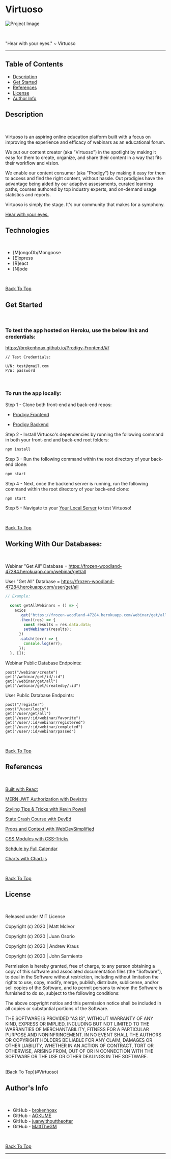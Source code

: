 # Virtuoso

![Project Image](./public/assets/images/Virtuoso_Webinars.png)

<br>

"Hear with your eyes." ~ Virtuoso

---

## Table of Contents

- [Description](#description)
- [Get Started](#get-started)
- [References](#references)
- [License](#License)
- [Author Info](#author-info)

## Description

<br>

Virtuoso is an aspiring online education platform built with a focus on improving the experience and efficacy of webinars as an educational forum.

We put our content creator (aka "Virtuoso") in the spotlight by making it easy for them to create, organize, and share their content in a way that fits their workflow and vision.

We enable our content consumer (aka "Prodigy") by making it easy for them to access and find the right content, without hassle. Out prodigies have the advantage being aided by our adaptive assessments, curated learning paths, courses authored by top industry experts, and on-demand usage statistics and reports.

Virtuoso is simply the stage. It's our community that makes for a symphony.

[Hear with your eyes.](https://brokenhoax.github.io/Prodigy-Frontend/#/register)

## Technologies

<br>

- [M]ongoDb/Mongoose
- [E]xpress
- [R]eact
- [N]ode

<br>

[Back To Top](#Virtuoso)

## Get Started

<br>

### To test the app hosted on Heroku, use the below link and credentials:

https://brokenhoax.github.io/Prodigy-Frontend/#/

```
// Test Credentials:

U/N: test@gmail.com
P/W: password
```

<br>

### To run the app locally:

Step 1 - Clone both front-end and back-end repos:

- [Prodigy Frontend](https://github.com/brokenhoax/Prodigy-Frontend)

- [Prodigy Backend](https://github.com/brokenhoax/Prodigy-Backend)

Step 2 - Install Virtuoso's dependencies by running the following command in both your front-end and back-end root folders:

```javascript
npm install
```

Step 3 - Run the following command within the root directory of your back-end clone:

```javascript
npm start
```

Step 4 - Next, once the backend server is running, run the following command within the root directory of your back-end clone:

```javascript
npm start
```

Step 5 - Navigate to your [Your Local Server](http://localhost:3000/Prodigy-Frontend#/) to test Virtuoso!

<br>

[Back To Top](#Virtuoso)

## Working With Our Databases:

<br>

Webinar "Get All" Database = https://frozen-woodland-47284.herokuapp.com/webinar/get/all

User "Get All" Database = https://frozen-woodland-47284.herokuapp.com/user/get/all

```javascript
// Example:

  const getAllWebinars = () => {
    axios
      .get("https://frozen-woodland-47284.herokuapp.com/webinar/get/all")
      .then((res) => {
        const results = res.data.data;
        setWebinars(results);
      })
      .catch((err) => {
        console.log(err);
      });
  }, []);
```

Webinar Public Database Endpoints:

```
post("/webinar/create")
get("/webinar/get/id/:id")
get("/webinar/get/all")
get("/webinar/get/createdby/:id")
```

User Public Database Endpoints:

```
post("/register")
post("/user/login")
get("/user/get/all")
get("/user/:id/webinar/favorite")
get("/user/:id/webinar/registered")
get("/user/:id/webinar/completed")
get("/user/:id/webinar/passed")
```

<br>

[Back To Top](#Virtuoso)

## References

<br>

[Built with React](https://reactjs.org/docs/getting-started.html)

[MERN JWT Authorization with Devistry](https://www.youtube.com/c/Devistry/featured)

[Styling Tips & Tricks with Kevin Powell](https://www.youtube.com/channel/UCJZv4d5rbIKd4QHMPkcABCw)

[State Crash Course with DevEd](https://www.youtube.com/c/DevEd/featured)

[Props and Context with WebDevSimplified](https://www.youtube.com/channel/UCFbNIlppjAuEX4znoulh0Cw)

[CSS Modules with CSS-Tricks](https://css-tricks.com/css-modules-part-3-react/)

[Schdule by Full Calendar](https://fullcalendar.io/)

[Charts with Chart.js](https://www.chartjs.org/)

<br>

[Back To Top](#Virtuoso)

## License

<br>

Released under MIT License

Copyright (c) 2020 | Matt McIvor

Copyright (c) 2020 | Juan Osorio

Copyright (c) 2020 | Andrew Kraus

Copyright (c) 2020 | John Sarmiento

Permission is hereby granted, free of charge, to any person obtaining a copy of this software and associated documentation files (the "Software"), to deal in the Software without restriction, including without limitation the rights to use, copy, modify, merge, publish, distribute, sublicense, and/or sell copies of the Software, and to permit persons to whom the Software is furnished to do so, subject to the following conditions:

The above copyright notice and this permission notice shall be included in all copies or substantial portions of the Software.

THE SOFTWARE IS PROVIDED "AS IS", WITHOUT WARRANTY OF ANY KIND, EXPRESS OR IMPLIED, INCLUDING BUT NOT LIMITED TO THE WARRANTIES OF MERCHANTABILITY, FITNESS FOR A PARTICULAR PURPOSE AND NONINFRINGEMENT. IN NO EVENT SHALL THE AUTHORS OR COPYRIGHT HOLDERS BE LIABLE FOR ANY CLAIM, DAMAGES OR OTHER LIABILITY, WHETHER IN AN ACTION OF CONTRACT, TORT OR OTHERWISE, ARISING FROM, OUT OF OR IN CONNECTION WITH THE SOFTWARE OR THE USE OR OTHER DEALINGS IN THE SOFTWARE.

<br>
[Back To Top](#Virtuoso)

## Author's Info

<br>

- GitHub - [brokenhoax](https://github.com/brokenhoax)
- GitHub - [AOKUME](https://github.com/AOKUME)
- GitHub - [juanwithouttheotter](https://github.com/juanwithouttheotter)
- GitHub - [MattTheGM](https://github.com/MattTheGM)

<br>

[Back To Top](#Virtuoso)

---
